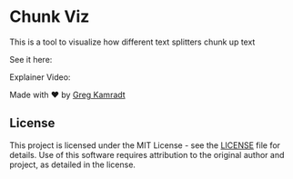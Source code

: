 # Chunk Viz

This is a tool to visualize how different text splitters chunk up text

See it here:

Explainer Video: 

Made with ❤️ by [Greg Kamradt](https://twitter.com/GregKamradt)

## License

This project is licensed under the MIT License - see the [LICENSE](LICENSE.txt) file for details. Use of this software requires attribution to the original author and project, as detailed in the license.